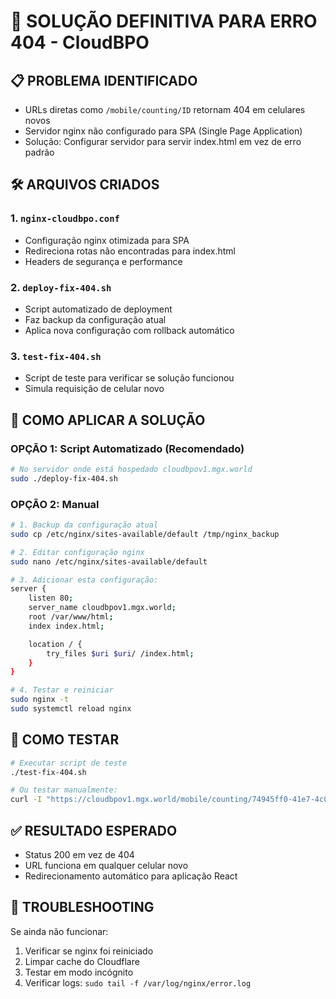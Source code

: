 # 🚨 SOLUÇÃO DEFINITIVA PARA ERRO 404 - CloudBPO

## 📋 PROBLEMA IDENTIFICADO
- URLs diretas como `/mobile/counting/ID` retornam 404 em celulares novos
- Servidor nginx não configurado para SPA (Single Page Application)
- Solução: Configurar servidor para servir index.html em vez de erro padrão

## 🛠️ ARQUIVOS CRIADOS

### 1. `nginx-cloudbpo.conf`
- Configuração nginx otimizada para SPA
- Redireciona rotas não encontradas para index.html
- Headers de segurança e performance

### 2. `deploy-fix-404.sh`
- Script automatizado de deployment
- Faz backup da configuração atual
- Aplica nova configuração com rollback automático

### 3. `test-fix-404.sh`
- Script de teste para verificar se solução funcionou
- Simula requisição de celular novo

## 🚀 COMO APLICAR A SOLUÇÃO

### OPÇÃO 1: Script Automatizado (Recomendado)
```bash
# No servidor onde está hospedado cloudbpov1.mgx.world
sudo ./deploy-fix-404.sh
```

### OPÇÃO 2: Manual
```bash
# 1. Backup da configuração atual
sudo cp /etc/nginx/sites-available/default /tmp/nginx_backup

# 2. Editar configuração nginx
sudo nano /etc/nginx/sites-available/default

# 3. Adicionar esta configuração:
server {
    listen 80;
    server_name cloudbpov1.mgx.world;
    root /var/www/html;
    index index.html;

    location / {
        try_files $uri $uri/ /index.html;
    }
}

# 4. Testar e reiniciar
sudo nginx -t
sudo systemctl reload nginx
```

## 🧪 COMO TESTAR
```bash
# Executar script de teste
./test-fix-404.sh

# Ou testar manualmente:
curl -I "https://cloudbpov1.mgx.world/mobile/counting/74945ff0-41e7-4c06-a7b6-1402bb65741c"
```

## ✅ RESULTADO ESPERADO
- Status 200 em vez de 404
- URL funciona em qualquer celular novo
- Redirecionamento automático para aplicação React

## 🔧 TROUBLESHOOTING
Se ainda não funcionar:
1. Verificar se nginx foi reiniciado
2. Limpar cache do Cloudflare
3. Testar em modo incógnito
4. Verificar logs: `sudo tail -f /var/log/nginx/error.log`
